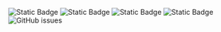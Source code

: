 ![Static Badge](https://img.shields.io/badge/blacklists-60-000000) ![Static Badge](https://img.shields.io/badge/blacklisted-2832810-cc0000) ![Static Badge](https://img.shields.io/badge/whitelisted-2245-00CC00) ![Static Badge](https://img.shields.io/badge/streaming_blacklist-28107-000000) ![GitHub issues](https://img.shields.io/github/issues/fabriziosalmi/blacklists)
